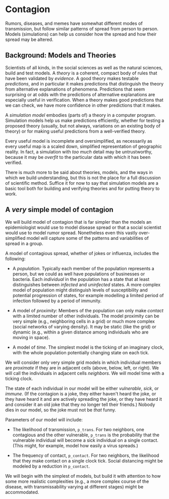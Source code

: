 # Contagion 

Rumors, diseases, and memes have somewhat different modes of 
transmission, but follow similar patterns of spread from 
person to person.  Models (simulations) can help us consider
how the spread and how their spread may be altered. 

## Background: Models and Theories

Scientists of all kinds, in the social sciences as well as 
the natural sciences, build and test models. 
A *theory* is a coherent, compact body of rules that have been validated by *evidence*.  A good theory makes testable 
*predictions*, and in particular it makes predictions that 
distinguish the theory from alternative explanations of 
phenomena.  Predictions that 
seem surprising or at odds with the predictions of alternative 
explanations are especially useful in verification.   When a theory 
makes good predictions that we can check, we have more confidence 
in other predictions that it makes. 

A *simulation model* embodies (parts of) a theory in a computer 
program.  Simulation models help us make predictions efficiently, 
whether for testing a proposed theory (usually, but not always, 
variations on an existing body of theory) or for making useful 
predictions from a well-verified theory. 

Every useful model is incomplete and oversimplified,
as necessarily as every useful map is a scaled down, 
simplified representation of geographic reality.  In fact, 
a simulation with *too much* detail may be untrustworthy, 
because it may be *overfit* to the particular data with 
which it has been verified.   

There is much more to be said about theories, models, and the 
ways in which we build understanding, but this is not the 
place for a full discussion of scientific method.  Suffice it 
for now to say that simulation models are a basic tool both 
for building and verifying theories and for putting theory to 
work.

## A *very* simple model of contagion

We will build model of contagion that is far simpler than 
the models an epidemiologist 
would use to model disease spread or that 
a social scientist would use to model rumor spread. 
Nonetheless even this vastly over-simplified model 
will capture some of the patterns and variabilities of 
spread in a group.  

A model of contagious spread, whether of jokes or influenza, 
includes the following: 

* A *population*.  Typically each member of the population 
  represents a person, but we could as well have populations 
  of businesses or bacteria.  Each *individual* in the population 
  has a state that at least distinguishes between 
  *infected* and *uninfected* states.  A more complex 
  model of population might distinguish levels of 
  susceptibility and potential progression of states, 
  for example modelling a limited period of infection 
  followed by a period of immunity.  
 

*  A model of *proximity*:  Members of the population can 
   only make *contact* with a limited number of other individuals. 
   The model proximity can be very simple (e.g., neighboring 
   cells in a grid) or much more complex (social networks 
   of varying density).  It may be static (like the grid) 
   or dynamic (e.g., within a given distance among individuals 
   who are moving in space). 
   
* A model of *time*.  The simplest model is the ticking of 
  an imaginary clock, with the whole population potentially 
  changing state on each tick. 
   
We will consider only very simple grid models in which 
individual members are *proximate* if they are in 
adjacent cells (above, below, left, or right).  We will 
call the individuals in adjacent cells *neighbors*. 
We will model time with a ticking clock.  

The state of each individual in our model will be 
either *vulnerable*, *sick*, or *immune*.  (If the 
contagion is a joke, they either haven't heard the joke, 
or they have heard it and are actively spreading the 
joke, or they have heard it and consider it an old 
joke that they no longer tell their friends.) 
Nobody dies in our model, so the joke must not be 
*that* funny. 

Parameters of our model will include: 

* The likelihood of transmission, `p_trans`.   For 
  two neighbors, one contagious and the other 
  vulnerable, `p_trans` is the probability that the 
  vulnerable individual will become a sick individual 
  on a single contact.  (This might, for example, 
  model how easily a virus spreads.) 
  
* The frequency of contact, `p_contact`.  For two neighbors, 
  the likelihood that they make contact on a single clock 
  tick.  Social distancing might be modeled by a reduction 
  in `p_contact`.  
  
We will begin with the simplest of models, but build it with
attention to how some more realistic complexities (e.g., 
a more complex course of the disease, with transmissability 
varying at different stages) might be accommodated. 







